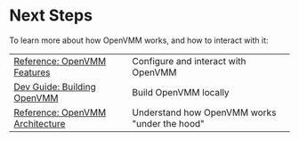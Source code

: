 # Next Steps

To learn more about how OpenVMM works, and how to interact with it:

|                                   |                                               |
| --------------------------------- | --------------------------------------------- |
| [Reference: OpenVMM Features]     | Configure and interact with OpenVMM           |
| [Dev Guide: Building OpenVMM]     | Build OpenVMM locally                         |
| [Reference: OpenVMM Architecture] | Understand how OpenVMM works "under the hood" |

[Reference: OpenVMM Features]: ../../reference/openvmm.md
[Dev Guide: Building OpenVMM]: ../../dev_guide/getting_started/build_openvmm.md
[Reference: OpenVMM Architecture]: ../../reference/architecture/openvmm.md
